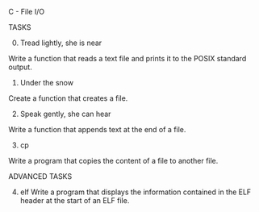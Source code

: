 C - File I/O

TASKS

0. Tread lightly, she is near

Write a function that reads a text file and prints it to the POSIX standard output.

1. Under the snow

Create a function that creates a file.

2. Speak gently, she can hear

Write a function that appends text at the end of a file.

3. cp

Write a program that copies the content of a file to another file.

ADVANCED TASKS

4. elf
Write a program that displays the information contained in the ELF header at the start of an ELF file.

